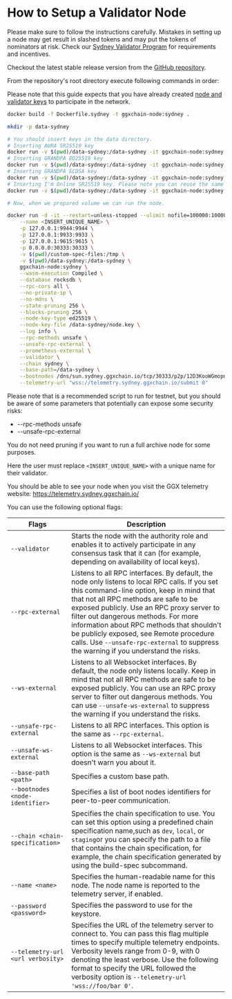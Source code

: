 # How to Setup a Validator Node

Please make sure to follow the instructions carefully. Mistakes in setting up a node may get result in slashed tokens and may put the tokens of nominators at risk. Check our [Sydney Validator Program](../sydney-validator-program.md) for requirements and incentives.

Checkout the latest stable release version from the [GitHub repository](https://github.com/ggxchain/ggxnode).

From the repository's root directory execute following commands in order:

Please note that this guide expects that you have already created [node and validator keys](../../developer-documentation/keys/node-create-keys.md) to participate in the network.

```bash
docker build -f Dockerfile.sydney -t ggxchain-node:sydney .

mkdir -p data-sydney

# You should insert keys in the data directory.
# Inserting AURA SR25519 key
docker run -v $(pwd)/data-sydney:/data-sydney -it ggxchain-node:sydney key insert --key-type aura --scheme sr25519 --suri "{YOUR_AURA_KEY}" --chain=sydney -d data-sydney
# Inserting GRANDPA ED25519 key
docker run -v $(pwd)/data-sydney:/data-sydney -it ggxchain-node:sydney key insert --key-type gran --scheme ed25519 --suri "{YOUR_GRANDPA_KEY}" --chain=sydney -d data-sydney
# Inserting GRANDPA ECDSA key
docker run -v $(pwd)/data-sydney:/data-sydney -it ggxchain-node:sydney key insert --key-type beef --scheme ecdsa --suri "{YOUR_BEEFY_KEY}" --chain=sydney -d data-sydney
# Inserting I'm Online SR25519 key. Please note you can reuse the same or choose another that is more secure.
docker run -v $(pwd)/data-sydney:/data-sydney -it ggxchain-node:sydney key insert --key-type imon --scheme sr25519 --suri "{YOUR_AURA_KEY}" --chain=sydney -d data-sydney

# Now, when we prepared volume we can run the node.

docker run -d -it --restart=unless-stopped --ulimit nofile=100000:100000 ggxchain-node:sydney \
    --name <INSERT_UNIQUE_NAME> \
    -p 127.0.0.1:9944:9944 \
    -p 127.0.0.1:9933:9933 \
    -p 127.0.0.1:9615:9615 \
    -p 0.0.0.0:30333:30333 \
    -v $(pwd)/custom-spec-files:/tmp \
    -v $(pwd)/data-sydney:/data-sydney \
    ggxchain-node:sydney \
    --wasm-execution Compiled \
    --database rocksdb \
    --rpc-cors all \
    --no-private-ip \
    --no-mdns \
    --state-pruning 256 \
    --blocks-pruning 256 \
    --node-key-type ed25519 \
    --node-key-file /data-sydney/node.key \
    --log info \
    --rpc-methods unsafe \
    --unsafe-rpc-external \
    --prometheus-external \
    --validator \
    --chain sydney \
    --base-path=/data-sydney \
    --bootnodes /dns/sun.sydney.ggxchain.io/tcp/30333/p2p/12D3KooWGmopnFNtQb2bo1irpjPLJUnmt9K4opTSHTMhYYobB8pC \
    --telemetry-url "wss://telemetry.sydney.ggxchain.io/submit 0"
```

Please note that is a recommended script to run for testnet, but you should be aware of some parameters that potentially can expose some security risks: 
* --rpc-methods unsafe
* --unsafe-rpc-external

You do not need pruning if you want to run a full archive node for some purposes.

Here the user must replace `<INSERT_UNIQUE_NAME>` with a unique name for their validator.

You should be able to see your node when you visit the GGX telemetry website: <https://telemetry.sydney.ggxchain.io/>

You can use the following optional flags:

| Flags                             | Description                                                                                                                                                                                                                                                                                                                                                                                                                                            |
| --------------------------------- | ------------------------------------------------------------------------------------------------------------------------------------------------------------------------------------------------------------------------------------------------------------------------------------------------------------------------------------------------------------------------------------------------------------------------------------------------------ |
| `--validator`                     | Starts the node with the authority role and enables it to actively participate in any consensus task that it can (for example, depending on availability of local keys).                                                                                                                                                                                                                                                                               |
| `--rpc-external`                  | Listens to all RPC interfaces. By default, the node only listens to local RPC calls. If you set this command-line option, keep in mind that that not all RPC methods are safe to be exposed publicly. Use an RPC proxy server to filter out dangerous methods. For more information about RPC methods that shouldn't be publicly exposed, see Remote procedure calls. Use `--unsafe-rpc-external` to suppress the warning if you understand the risks. |
| `--ws-external`                   | Listens to all Websocket interfaces. By default, the node only listens locally. Keep in mind that not all RPC methods are safe to be exposed publicly. You can use an RPC proxy server to filter out dangerous methods. You can use `--unsafe-ws-external` to suppress the warning if you understand the risks.                                                                                                                                        |
| `--unsafe-rpc-external`           | Listens to all RPC interfaces. This option is the same as `--rpc-external`.                                                                                                                                                                                                                                                                                                                                                                            |
| `--unsafe-ws-external`            | Listens to all Websocket interfaces. This option is the same as `--ws-external` but doesn't warn you about it.                                                                                                                                                                                                                                                                                                                                         |
| `--base-path <path>`              | Specifies a custom base path.                                                                                                                                                                                                                                                                                                                                                                                                                          |
| `--bootnodes <node-identifier>`   | Specifies a list of boot nodes identifiers for peer-to-peer communication.                                                                                                                                                                                                                                                                                                                                                                             |
| `--chain <chain-specification>`   | Specifies the chain specification to use. You can set this option using a predefined chain specification name,such as `dev`, `local`, or `staging`or you can specify the path to a file that contains the chain specification, for example, the chain specification generated by using the build-spec subcommand.                                                                                                                                      |
| `--name <name>`                   | Specifies the human-readable name for this node. The node name is reported to the telemetry server, if enabled.                                                                                                                                                                                                                                                                                                                                        |
| `--password <password>`           | Specifies the password to use for the keystore.                                                                                                                                                                                                                                                                                                                                                                                                        |
| `--telemetry-url <url verbosity>` | Specifies the URL of the telemetry server to connect to. You can pass this flag multiple times to specify multiple telemetry endpoints. Verbosity levels range from 0-9, with 0 denoting the least verbose. Use the following format to specify the URL followed the verbosity option is `--telemetry-url 'wss://foo/bar 0'`.                                                                                                                          |
